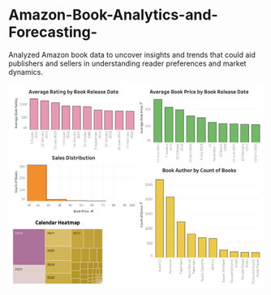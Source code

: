 # Amazon-Book-Analytics-and-Forecasting-
Analyzed Amazon book data to uncover insights and trends that could aid publishers and sellers in understanding reader preferences and market dynamics.

![Plots generated by Tableau](Amazon%20Tableau.png)

